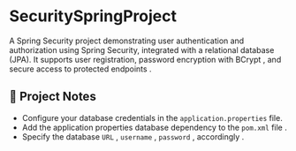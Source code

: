 # SecuritySpringProject
A  Spring Security project demonstrating user authentication and authorization using Spring Security, integrated with a relational database (JPA). It supports user registration, password encryption with BCrypt , and secure access to protected endpoints .

## 📌 Project Notes 
- Configure your database credentials in the `application.properties` file.
- Add the application properties database dependency to the `pom.xml` file .
- Specify the database `URL` , `username` , `password` , accordingly .
